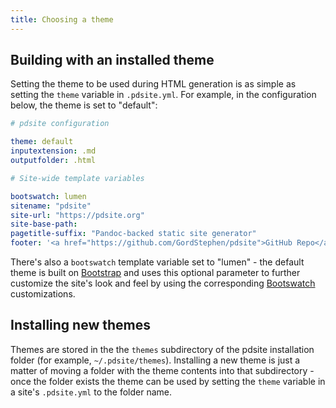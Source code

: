 ```yaml
---
title: Choosing a theme
---
```


<!--
SPDX-FileCopyrightText: 2016-2019 Gord Stephen <gord@gordstephen.ca>
SPDX-FileCopyrightText: 2022 Robin Vobruba <hoijui.quaero@gmail.com>

SPDX-License-Identifier: CC0-1.0
-->

## Building with an installed theme

Setting the theme to be used during HTML generation is as simple as setting the `theme` variable in `.pdsite.yml`.
For example, in the configuration below, the theme is set to "default":

```yaml
# pdsite configuration

theme: default
inputextension: .md
outputfolder: .html

# Site-wide template variables

bootswatch: lumen 
sitename: "pdsite"
site-url: "https://pdsite.org"
site-base-path:
pagetitle-suffix: "Pandoc-backed static site generator"
footer: '<a href="https://github.com/GordStephen/pdsite">GitHub Repo</a> | <a href="https://github.com/GordStephen/pdsite/issues">Report an Issue</a>'
```

There's also a `bootswatch` template variable set to "lumen" -
the default theme is built on [Bootstrap](http://getbootstrap.com/)
and uses this optional parameter to further customize the site's look and feel
by using the corresponding [Bootswatch](http://bootswatch.com/) customizations.

## Installing new themes

Themes are stored in the the `themes` subdirectory of the pdsite installation folder (for example, `~/.pdsite/themes`).
Installing a new theme is just a matter of moving a folder with the theme contents into that subdirectory -
once the folder exists the theme can be used by setting the `theme` variable in a site's `.pdsite.yml` to the folder name.
